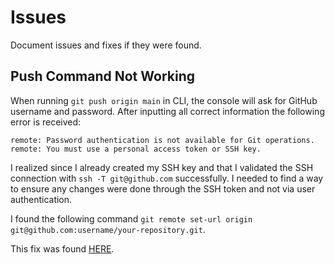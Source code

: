 # Issues

Document issues and fixes if they were found.

## Push Command Not Working

When running `git push origin main` in CLI, the console will ask for GitHub username and password.
After inputting all correct information the following error is received:
```
remote: Password authentication is not available for Git operations.
remote: You must use a personal access token or SSH key.
```

I realized since I already created my SSH key and that I validated the SSH connection with `ssh -T git@github.com` successfully.  I needed to find a way to ensure any changes were done through the SSH token and not via user authentication.

I found the following command `git remote set-url origin git@github.com:username/your-repository.git`. 

This fix was found [HERE](https://gist.github.com/xirixiz/b6b0c6f4917ce17a90e00f9b60566278).
